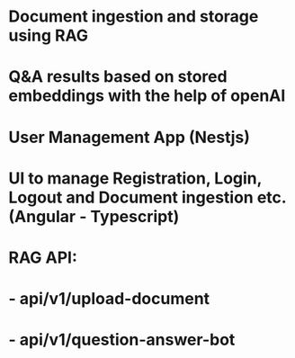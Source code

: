 # Document ingestion and storage using RAG
# Q&A results based on stored embeddings with the help of openAI
# User Management App (Nestjs)
# UI to manage Registration, Login, Logout and Document ingestion etc. (Angular - Typescript)

# RAG API:
#   - api/v1/upload-document
#   - api/v1/question-answer-bot